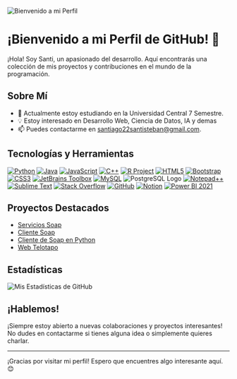 
![Bienvenido a mi Perfil](https://usagif.com/wp-content/uploads/2021/4fh5wi/bienvnds-15.gif)

<!--
**scs1022/scs1022** is a ✨ _special_ ✨ repository because its `README.md` (this file) appears on your GitHub profile.

Here are some ideas to get you started:

- 🔭 I’m currently working on ...
- 🌱 I’m currently learning ...
- 👯 I’m looking to collaborate on ...
- 🤔 I’m looking for help with ...
- 💬 Ask me about ...
- 📫 How to reach me: ...
- 😄 Pronouns: ...
- ⚡ Fun fact: ...
-->

# ¡Bienvenido a mi Perfil de GitHub! 👋

¡Hola! Soy Santi, un apasionado del desarrollo. Aquí encontrarás una colección de mis proyectos y contribuciones en el mundo de la programación.

## Sobre Mí

- 🌱 Actualmente estoy estudiando en la Universidad Central 7 Semestre.
- 💡 Estoy interesado en Desarrollo Web, Ciencia de Datos, IA y demas
- 📫 Puedes contactarme en santiago22santisteban@gmail.com.

## Tecnologías y Herramientas

[![Python](https://img.icons8.com/color/48/000000/python.png)](https://icons8.com/icon/12584/python)
[![Java](https://img.icons8.com/color/48/000000/java-coffee-cup-logo.png)](https://icons8.com/icon/GPfHz0SM85FX/java)
[![JavaScript](https://img.icons8.com/color/48/000000/javascript.png)](https://icons8.com/icon/PXTY4q2Sq2lG/javascript)
[![C++](https://img.icons8.com/color/48/000000/c-plus-plus-logo.png)](https://icons8.com/icon/TpULddJc4gTh/c%2B%2B)
[![R Project](https://img.icons8.com/color/48/000000/r.png)](https://icons8.com/icon/CLvQeiwFpit4/r-project)
[![HTML5](https://img.icons8.com/color/48/000000/html-5.png)](https://icons8.com/icon/20909/html-5)
[![Bootstrap](https://img.icons8.com/color/48/000000/bootstrap.png)](https://icons8.com/icon/EzPCiQUqWWEa/bootstrap)
[![CSS3](https://img.icons8.com/color/48/000000/css3.png)](https://icons8.com/icon/7gdY5qNXaKC0/css3)
[![JetBrains Toolbox](https://img.icons8.com/color/48/000000/jetbrains.png)](https://icons8.com/icon/vQoQDtNbTLVE/jetbrains-toolbox)
[![MySQL](https://img.icons8.com/fluent/48/000000/mysql-logo.png)](https://icons8.com/icon/9nLaR5KFGjN0/mysql-logo)
![PostgreSQL Logo](https://img.shields.io/badge/PostgreSQL-316192?style=for-the-badge&logo=postgresql&logoColor=white)
[![Notepad++](https://img.icons8.com/color/48/000000/notepad-plus-plus.png)](https://icons8.com/icon/ztKGqjsWmeBH/notepad%2B%2B)
[![Sublime Text](https://img.icons8.com/color/48/000000/sublime-text.png)](https://icons8.com/icon/6RHskkZGRABM/sublime-text)
[![Stack Overflow](https://img.icons8.com/color/48/000000/stackoverflow.png)](https://icons8.com/icon/LnMweR0xWiV5/stack-overflow)
[![GitHub](https://img.icons8.com/ios/50/000000/github.png)](https://icons8.com/icon/AZOZNnY73haj/github)
[![Notion](https://img.icons8.com/color/48/000000/notion.png)](https://icons8.com/icon/KyMSnxjEVwCr/notion) 
[![Power BI 2021](https://img.icons8.com/color/48/000000/power-bi.png)](https://icons8.com/icon/3sGOUDo9nJ4k/power-bi-2021)




## Proyectos Destacados

- [Servicios Soap](https://github.com/scs1022/servicios)
- [Cliente Soap](https://github.com/scs1022/clientesoap)
- [Cliente de Soap en Python](https://github.com/scs1022/clientesoap)
- [Web Telotapo](https://github.com/scs1022/webBaches)
 
<!--
## Contribuciones

- 💼 Actualmente colaboro en [Proyecto o Comunidad en la que estás contribuyendo].
- 🌟 He contribuido a [Mencionar Otros Proyectos o Comunidades Relevantes].
-->
## Estadísticas

![Mis Estadísticas de GitHub](https://github-readme-stats.vercel.app/api?username=scs1022&show_icons=true&theme=radical)


## ¡Hablemos!

¡Siempre estoy abierto a nuevas colaboraciones y proyectos interesantes! No dudes en contactarme si tienes alguna idea o simplemente quieres charlar.

---

¡Gracias por visitar mi perfil! Espero que encuentres algo interesante aquí. 😊


